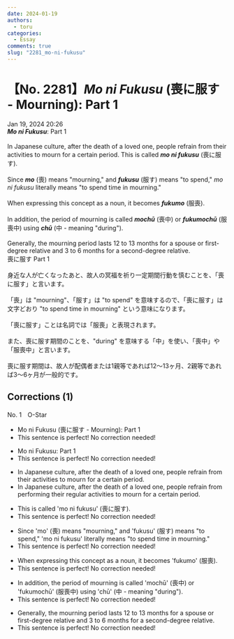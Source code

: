 ```yaml
---
date: 2024-01-19
authors:
  - toru
categories:
  - Essay
comments: true
slug: "2281_mo-ni-fukusu"
---
```


# 【No. 2281】<strong><em>Mo ni Fukusu</em></strong> (喪に服す - Mourning): Part 1
<div class="date">Jan 19, 2024 20:26</div>
<div id="post"><div id="body_show_ori">
<strong><em>Mo ni Fukusu</em></strong>: Part 1<br/><br/>In Japanese culture, after the death of a loved one, people refrain from their activities to mourn for a certain period. This is called <strong><em>mo ni fukusu</em></strong> (喪に服す).<br/><br/>Since <strong><em>mo</em></strong> (喪) means "mourning," and <strong><em>fukusu</em></strong> (服す) means "to spend," <em>mo ni fukusu</em> literally means "to spend time in mourning."<br/><br/>When expressing this concept as a noun, it becomes <strong><em>fukumo</em></strong> (服喪).<br/><br/>In addition, the period of mourning is called <strong><em>mochū</em></strong> (喪中) or <strong><em>fukumochū</em></strong> (服喪中) using <strong><em>chū</em></strong> (中 - meaning "during").<br/><br/>Generally, the mourning period lasts 12 to 13 months for a spouse or first-degree relative and 3 to 6 months for a second-degree relative.
</div></div>

<!-- more -->

<div id="post_ja"><div id="body_show_mo">
喪に服す Part 1<br/><br/>身近な人が亡くなったあと、故人の冥福を祈り一定期間行動を慎むことを、「喪に服す」と言います。<br/><br/>「喪」は "mourning"、「服す」は "to spend" を意味するので、「喪に服す」は文字どおり "to spend time in mourning" という意味になります。<br/><br/>「喪に服す」ことは名詞では「服喪」と表現されます。<br/><br/>また、喪に服す期間のことを、"during" を意味する「中」を使い、「喪中」や「服喪中」と言います。<br/><br/>喪に服す期間は、故人が配偶者または1親等であれば12～13ヶ月、2親等であれば3～6ヶ月が一般的です。
</div></div>

## Corrections (1)
<div id="block"><div class="first_name"> No. 1　<span class="just_name">O-Star</span></div><div id="block2">
<ul class="correction_field">
<li class="incorrect">Mo ni Fukusu (喪に服す - Mourning): Part 1</li>
<li class="corrected perfect">This sentence is perfect! No correction needed!</li>
</ul>
<ul class="correction_field">
<li class="incorrect">Mo ni Fukusu: Part 1</li>
<li class="corrected perfect">This sentence is perfect! No correction needed!</li>
</ul>
<ul class="correction_field">
<li class="incorrect">In Japanese culture, after the death of a loved one, people refrain from their activities to mourn for a certain period.</li>
<li class="corrected correct">
In Japanese culture, after the death of a loved one, people refrain from <span class="f_bold">performing </span>their<span class="f_bold"> <span class="f_gray">regular</span> </span>activities to mourn for a certain period.
</li>
</ul>
<ul class="correction_field">
<li class="incorrect">This is called 'mo ni fukusu' (喪に服す).</li>
<li class="corrected perfect">This sentence is perfect! No correction needed!</li>
</ul>
<ul class="correction_field">
<li class="incorrect">Since 'mo' (喪) means "mourning," and 'fukusu' (服す) means "to spend," 'mo ni fukusu' literally means "to spend time in mourning."</li>
<li class="corrected perfect">This sentence is perfect! No correction needed!</li>
</ul>
<ul class="correction_field">
<li class="incorrect">When expressing this concept as a noun, it becomes 'fukumo' (服喪).</li>
<li class="corrected perfect">This sentence is perfect! No correction needed!</li>
</ul>
<ul class="correction_field">
<li class="incorrect">In addition, the period of mourning is called 'mochū' (喪中) or 'fukumochū' (服喪中) using 'chū' (中 - meaning "during").</li>
<li class="corrected perfect">This sentence is perfect! No correction needed!</li>
</ul>
<ul class="correction_field">
<li class="incorrect">Generally, the mourning period lasts 12 to 13 months for a spouse or first-degree relative and 3 to 6 months for a second-degree relative.</li>
<li class="corrected perfect">This sentence is perfect! No correction needed!</li>
</ul>
</div></div>
